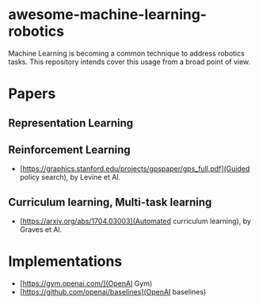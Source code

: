 # awesome-machine-learning-robotics

Machine Learning is becoming a common technique to address robotics tasks. This repository intends cover this usage from a broad point of view.


# Papers
## Representation Learning

## Reinforcement Learning
* [https://graphics.stanford.edu/projects/gpspaper/gps_full.pdf](Guided policy search), by Levine et Al.

## Curriculum learning, Multi-task learning
* [https://arxiv.org/abs/1704.03003](Automated curriculum learning), by Graves et Al.

# Implementations
* [https://gym.openai.com/](OpenAI Gym)
* [https://github.com/openai/baselines](OpenAI baselines)
